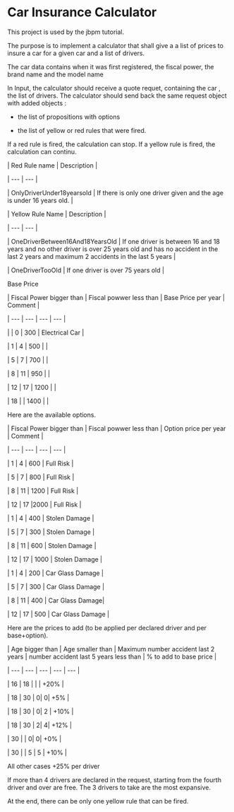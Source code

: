 # Car Insurance Calculator







This project is used by the jbpm tutorial.







The purpose is to implement a calculator that shall give a a list of prices to insure a car for a given car and a list of drivers.



The car data contains when it was first registered, the fiscal power, the brand name and the model name







In Input, the calculator should receive a quote requet, containing the car , the list of drivers. The calculator should send back the same request object with added objects :







* the list of propositions with options







* the list of yellow or red rules that were fired.











If a red rule is fired, the calculation can stop. If a yellow rule is fired, the calculation can continu.







| Red Rule name | Description |



| --- | --- |



| OnlyDriverUnder18yearsold | If there is only one driver given and the age is under 16 years old. |







| Yellow Rule Name | Description |



| --- | --- |



| OneDriverBetween16And18YearsOld | If one driver is between 16 and 18 years and no other driver is over 25 years old and has no accident in the last 2 years and maximum 2 accidents in the last 5 years |



| OneDriverTooOld | If one driver is over 75 years old |







Base Price







| Fiscal Power bigger than | Fiscal powwer less than | Base Price per year | Comment |



| --- | --- | --- | --- |



| | 0 | 300 | Electrical Car |



| 1 | 4 | 500 | |



| 5 | 7 | 700 | |



| 8 | 11 | 950 | |



| 12 | 17 | 1200 | |



| 18 | | 1400 | |







Here are the available options.







| Fiscal Power bigger than | Fiscal powwer less than | Option price per year | Comment |



| --- | --- | --- | --- |



| 1 | 4 | 600 | Full Risk |



| 5 | 7 | 800 | Full Risk |



| 8 | 11 | 1200 | Full Risk |



| 12 | 17 |2000 | Full Risk |



| 1 | 4 | 400 | Stolen Damage |



| 5 | 7 | 300 | Stolen Damage |



| 8 | 11 | 600 | Stolen Damage |



| 12 | 17 | 1000 | Stolen Damage |



| 1 | 4 | 200 | Car Glass Damage |



| 5 | 7 | 300 | Car Glass Damage |



| 8 | 11 | 400 | Car Glass Damage|



| 12 | 17 | 500 | Car Glass Damage |















Here are the prices to add (to be applied per declared driver and per base+option).











| Age bigger than | Age smaller than | Maximum number accident last 2 years | number accident last 5 years less than | % to add to base price |



| --- | --- | --- | --- | --- |



| 16 | 18 | | | +20% |



| 18 | 30 | 0| 0| +5% |



| 18 | 30 | 0| 2 | +10% |



| 18 | 30 | 2| 4| +12% |



| 30 | | 0| 0| +0% |



| 30 | | 5 | 5 | +10% |



All other cases +25% per driver







If more than 4 drivers are declared in the request, starting from the fourth driver and over are free. The 3 drivers to take are the most expansive.











At the end, there can be only one yellow rule that can be fired.


































